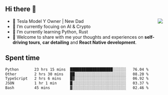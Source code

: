 ## Hi there 👋
<img align="right" src="https://github-readme-stats.vercel.app/api?username=ljunb&show_icons=true&icon_color=CE1D2D&text_color=718096&bg_color=00000000&hide_title=true&hide_border=true" />

- 🚗 Tesla Model Y Owner | New Dad
- 🔭 I’m currently focuing on AI & Crypto
- 🌱 I’m currently learning Python, Rust
- 💬 Welcome to share with me your thoughts and experiences on **self-driving tours**, **car detailing** and **React Native development**.




## Spent time
<!--START_SECTION:waka-->

```txt
Python       23 hrs 15 mins  ███████████████████░░░░░░   76.04 %
Other        2 hrs 30 mins   ██░░░░░░░░░░░░░░░░░░░░░░░   08.20 %
TypeScript   2 hrs 6 mins    █▓░░░░░░░░░░░░░░░░░░░░░░░   06.92 %
JSON         1 hr 1 min      █░░░░░░░░░░░░░░░░░░░░░░░░   03.37 %
Bash         45 mins         ▓░░░░░░░░░░░░░░░░░░░░░░░░   02.46 %
```

<!--END_SECTION:waka-->
